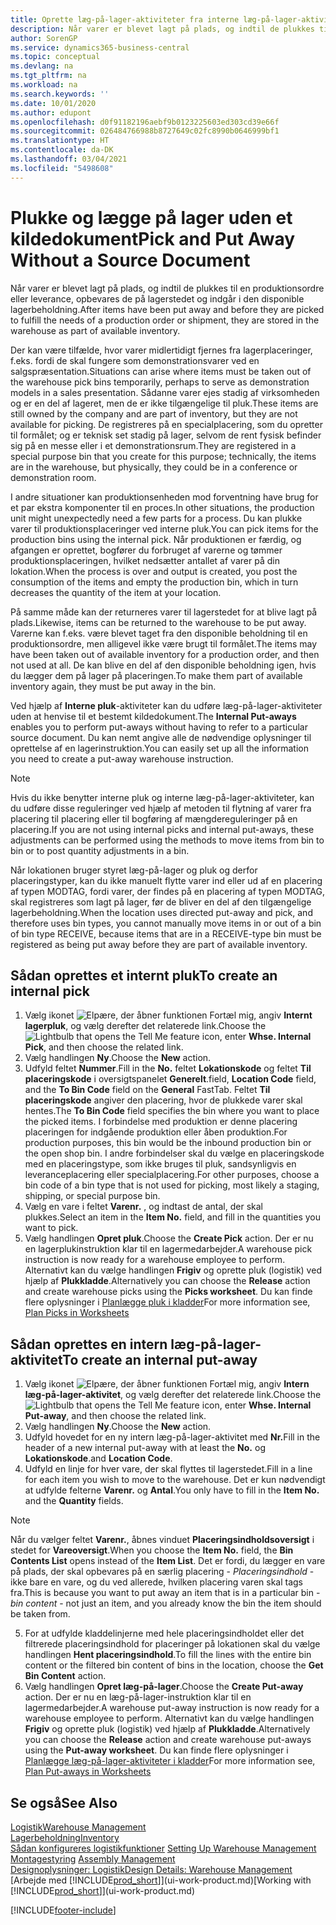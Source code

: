```yaml
---
title: Oprette læg-på-lager-aktiviteter fra interne læg-på-lager-aktiviteter
description: Når varer er blevet lagt på plads, og indtil de plukkes til en produktionsordre eller leverance, opbevares de på lagerstedet og indgår i den disponible lagerbeholdning.
author: SorenGP
ms.service: dynamics365-business-central
ms.topic: conceptual
ms.devlang: na
ms.tgt_pltfrm: na
ms.workload: na
ms.search.keywords: ''
ms.date: 10/01/2020
ms.author: edupont
ms.openlocfilehash: d0f91182196aebf9b0123225603ed303cd39e66f
ms.sourcegitcommit: 026484766988b8727649c02fc8990b0646999bf1
ms.translationtype: HT
ms.contentlocale: da-DK
ms.lasthandoff: 03/04/2021
ms.locfileid: "5498608"
---
```

# <a name="pick-and-put-away-without-a-source-document"></a><span data-ttu-id="8acb3-103">Plukke og lægge på lager uden et kildedokument</span><span class="sxs-lookup"><span data-stu-id="8acb3-103">Pick and Put Away Without a Source Document</span></span>
<span data-ttu-id="8acb3-104">Når varer er blevet lagt på plads, og indtil de plukkes til en produktionsordre eller leverance, opbevares de på lagerstedet og indgår i den disponible lagerbeholdning.</span><span class="sxs-lookup"><span data-stu-id="8acb3-104">After items have been put away and before they are picked to fulfill the needs of a production order or shipment, they are stored in the warehouse as part of available inventory.</span></span>  

<span data-ttu-id="8acb3-105">Der kan være tilfælde, hvor varer midlertidigt fjernes fra lagerplaceringer, f.eks. fordi de skal fungere som demonstrationsvarer ved en salgspræsentation.</span><span class="sxs-lookup"><span data-stu-id="8acb3-105">Situations can arise where items must be taken out of the warehouse pick bins temporarily, perhaps to serve as demonstration models in a sales presentation.</span></span> <span data-ttu-id="8acb3-106">Sådanne varer ejes stadig af virksomheden og er en del af lageret, men de er ikke tilgængelige til pluk.</span><span class="sxs-lookup"><span data-stu-id="8acb3-106">These items are still owned by the company and are part of inventory, but they are not available for picking.</span></span> <span data-ttu-id="8acb3-107">De registreres på en specialplacering, som du opretter til formålet; og er teknisk set stadig på lager, selvom de rent fysisk befinder sig på en messe eller i et demonstrationsrum.</span><span class="sxs-lookup"><span data-stu-id="8acb3-107">They are registered in a special purpose bin that you create for this purpose; technically, the items are in the warehouse, but physically, they could be in a conference or demonstration room.</span></span>  

<span data-ttu-id="8acb3-108">I andre situationer kan produktionsenheden mod forventning have brug for et par ekstra komponenter til en proces.</span><span class="sxs-lookup"><span data-stu-id="8acb3-108">In other situations, the production unit might unexpectedly need a few parts for a process.</span></span> <span data-ttu-id="8acb3-109">Du kan plukke varer til produktionsplaceringer ved interne pluk.</span><span class="sxs-lookup"><span data-stu-id="8acb3-109">You can pick items for the production bins using the internal pick.</span></span> <span data-ttu-id="8acb3-110">Når produktionen er færdig, og afgangen er oprettet, bogfører du forbruget af varerne og tømmer produktionsplaceringen, hvilket nedsætter antallet af varer på din lokation.</span><span class="sxs-lookup"><span data-stu-id="8acb3-110">When the process is over and output is created, you post the consumption of the items and empty the production bin, which in turn decreases the quantity of the item at your location.</span></span>  

<span data-ttu-id="8acb3-111">På samme måde kan der returneres varer til lagerstedet for at blive lagt på plads.</span><span class="sxs-lookup"><span data-stu-id="8acb3-111">Likewise, items can be returned to the warehouse to be put away.</span></span> <span data-ttu-id="8acb3-112">Varerne kan f.eks. være blevet taget fra den disponible beholdning til en produktionsordre, men alligevel ikke være brugt til formålet.</span><span class="sxs-lookup"><span data-stu-id="8acb3-112">The items may have been taken out of available inventory for a production order, and then not used at all.</span></span> <span data-ttu-id="8acb3-113">De kan blive en del af den disponible beholdning igen, hvis du lægger dem på lager på placeringen.</span><span class="sxs-lookup"><span data-stu-id="8acb3-113">To make them part of available inventory again, they must be put away in the bin.</span></span>  

<span data-ttu-id="8acb3-114">Ved hjælp af **Interne pluk**-aktiviteter kan du udføre læg-på-lager-aktiviteter uden at henvise til et bestemt kildedokument.</span><span class="sxs-lookup"><span data-stu-id="8acb3-114">The **Internal Put-aways** enables you to perform put-aways without having to refer to a particular source document.</span></span> <span data-ttu-id="8acb3-115">Du kan nemt angive alle de nødvendige oplysninger til oprettelse af en lagerinstruktion.</span><span class="sxs-lookup"><span data-stu-id="8acb3-115">You can easily set up all the information you need to create a put-away warehouse instruction.</span></span>  

> [!NOTE]  
>  <span data-ttu-id="8acb3-116">Hvis du ikke benytter interne pluk og interne læg-på-lager-aktiviteter, kan du udføre disse reguleringer ved hjælp af metoden til flytning af varer fra placering til placering eller til bogføring af mængdereguleringer på en placering.</span><span class="sxs-lookup"><span data-stu-id="8acb3-116">If you are not using internal picks and internal put-aways, these adjustments can be performed using the methods to move items from bin to bin or to post quantity adjustments in a bin.</span></span>  
>   
>  <span data-ttu-id="8acb3-117">Når lokationen bruger styret læg-på-lager og pluk og derfor placeringstyper, kan du ikke manuelt flytte varer ind eller ud af en placering af typen MODTAG, fordi varer, der findes på en placering af typen MODTAG, skal registreres som lagt på lager, før de bliver en del af den tilgængelige lagerbeholdning.</span><span class="sxs-lookup"><span data-stu-id="8acb3-117">When the location uses directed put-away and pick, and therefore uses bin types, you cannot manually move items in or out of a bin of bin type RECEIVE, because items that are in a RECEIVE-type bin must be registered as being put away before they are part of available inventory.</span></span>  

## <a name="to-create-an-internal-pick"></a><span data-ttu-id="8acb3-118">Sådan oprettes et internt pluk</span><span class="sxs-lookup"><span data-stu-id="8acb3-118">To create an internal pick</span></span>  
1.  <span data-ttu-id="8acb3-119">Vælg ikonet ![Elpære, der åbner funktionen Fortæl mig](media/ui-search/search_small.png "Fortæl mig, hvad du vil foretage dig"), angiv **Internt lagerpluk**, og vælg derefter det relaterede link.</span><span class="sxs-lookup"><span data-stu-id="8acb3-119">Choose the ![Lightbulb that opens the Tell Me feature](media/ui-search/search_small.png "Tell me what you want to do") icon, enter **Whse. Internal Pick**, and then choose the related link.</span></span>  
2. <span data-ttu-id="8acb3-120">Vælg handlingen **Ny**.</span><span class="sxs-lookup"><span data-stu-id="8acb3-120">Choose the **New** action.</span></span>
3. <span data-ttu-id="8acb3-121">Udfyld feltet **Nummer**.</span><span class="sxs-lookup"><span data-stu-id="8acb3-121">Fill in the **No.**</span></span> <span data-ttu-id="8acb3-122">feltet **Lokationskode** og feltet **Til placeringskode** i oversigtspanelet **Generelt**.</span><span class="sxs-lookup"><span data-stu-id="8acb3-122">field, **Location Code** field, and the **To Bin Code** field on the **General** FastTab.</span></span> <span data-ttu-id="8acb3-123">Feltet **Til placeringskode** angiver den placering, hvor de plukkede varer skal hentes.</span><span class="sxs-lookup"><span data-stu-id="8acb3-123">The **To Bin Code** field specifies the bin where you want to place the picked items.</span></span> <span data-ttu-id="8acb3-124">I forbindelse med produktion er denne placering placeringen for indgående produktion eller åben produktion.</span><span class="sxs-lookup"><span data-stu-id="8acb3-124">For production purposes, this bin would be the inbound production bin or the open shop bin.</span></span> <span data-ttu-id="8acb3-125">I andre forbindelser skal du vælge en placeringskode med en placeringstype, som ikke bruges til pluk, sandsynligvis en leveranceplacering eller specialplacering.</span><span class="sxs-lookup"><span data-stu-id="8acb3-125">For other purposes, choose a bin code of a bin type that is not used for picking, most likely a staging, shipping, or special purpose bin.</span></span>  
4.  <span data-ttu-id="8acb3-126">Vælg en vare i feltet **Varenr.** , og indtast de antal, der skal plukkes.</span><span class="sxs-lookup"><span data-stu-id="8acb3-126">Select an item in the **Item No.** field, and fill in the quantities you want to pick.</span></span>  
5. <span data-ttu-id="8acb3-127">Vælg handlingen **Opret pluk**.</span><span class="sxs-lookup"><span data-stu-id="8acb3-127">Choose the **Create Pick** action.</span></span> <span data-ttu-id="8acb3-128">Der er nu en lagerplukinstruktion klar til en lagermedarbejder.</span><span class="sxs-lookup"><span data-stu-id="8acb3-128">A warehouse pick instruction is now ready for a warehouse employee to perform.</span></span> <span data-ttu-id="8acb3-129">Alternativt kan du vælge handlingen **Frigiv** og oprette pluk (logistik) ved hjælp af **Plukkladde**.</span><span class="sxs-lookup"><span data-stu-id="8acb3-129">Alternatively you can choose the **Release** action and create warehouse picks using the **Picks worksheet**.</span></span> <span data-ttu-id="8acb3-130">Du kan finde flere oplysninger i [Planlægge pluk i kladder](warehouse-how-to-plan-picks-in-worksheets.md)</span><span class="sxs-lookup"><span data-stu-id="8acb3-130">For more information see,  [Plan Picks in Worksheets](warehouse-how-to-plan-picks-in-worksheets.md)</span></span>

## <a name="to-create-an-internal-put-away"></a><span data-ttu-id="8acb3-131">Sådan oprettes en intern læg-på-lager-aktivitet</span><span class="sxs-lookup"><span data-stu-id="8acb3-131">To create an internal put-away</span></span>  
1.  <span data-ttu-id="8acb3-132">Vælg ikonet ![Elpære, der åbner funktionen Fortæl mig](media/ui-search/search_small.png "Fortæl mig, hvad du vil foretage dig"), angiv **Intern læg-på-lager-aktivitet**, og vælg derefter det relaterede link.</span><span class="sxs-lookup"><span data-stu-id="8acb3-132">Choose the ![Lightbulb that opens the Tell Me feature](media/ui-search/search_small.png "Tell me what you want to do") icon, enter **Whse. Internal Put-away**, and then choose the related link.</span></span>  
2. <span data-ttu-id="8acb3-133">Vælg handlingen **Ny**.</span><span class="sxs-lookup"><span data-stu-id="8acb3-133">Choose the **New** action.</span></span>
3. <span data-ttu-id="8acb3-134">Udfyld hovedet for en ny intern læg-på-lager-aktivitet med **Nr.**</span><span class="sxs-lookup"><span data-stu-id="8acb3-134">Fill in the header of a new internal put-away with at least the **No.**</span></span> <span data-ttu-id="8acb3-135">og **Lokationskode**.</span><span class="sxs-lookup"><span data-stu-id="8acb3-135">and **Location Code**.</span></span>
4. <span data-ttu-id="8acb3-136">Udfyld en linje for hver vare, der skal flyttes til lagerstedet.</span><span class="sxs-lookup"><span data-stu-id="8acb3-136">Fill in a line for each item you wish to move to the warehouse.</span></span> <span data-ttu-id="8acb3-137">Det er kun nødvendigt at udfylde felterne **Varenr.** og **Antal**.</span><span class="sxs-lookup"><span data-stu-id="8acb3-137">You only have to fill in the **Item No.** and the **Quantity** fields.</span></span>

  > [!NOTE]  
  > <span data-ttu-id="8acb3-138">Når du vælger feltet **Varenr.**, åbnes vinduet **Placeringsindholdsoversigt** i stedet for **Vareoversigt**.</span><span class="sxs-lookup"><span data-stu-id="8acb3-138">When you choose the **Item No.** field, the **Bin Contents List** opens instead of the **Item List**.</span></span> <span data-ttu-id="8acb3-139">Det er fordi, du lægger en vare på plads, der skal opbevares på en særlig placering - *Placeringsindhold* - ikke bare en vare, og du ved allerede, hvilken placering varen skal tags fra.</span><span class="sxs-lookup"><span data-stu-id="8acb3-139">This is because you want to put away an item that is in a particular bin - *bin content* - not just an item, and you already know the bin the item should be taken from.</span></span>  <!--If you filled in **From Bin Code** in the header, the bin content will be filtered by value defined in the **From Bin Code**.-->
5. <span data-ttu-id="8acb3-140">For at udfylde kladdelinjerne med hele placeringsindholdet eller det filtrerede placeringsindhold for placeringer på lokationen skal du vælge handlingen **Hent placeringsindhold**.</span><span class="sxs-lookup"><span data-stu-id="8acb3-140">To fill the lines with the entire bin content or the filtered bin content of bins in the location, choose the **Get Bin Content** action.</span></span>  
6. <span data-ttu-id="8acb3-141">Vælg handlingen **Opret læg-på-lager**.</span><span class="sxs-lookup"><span data-stu-id="8acb3-141">Choose the **Create Put-away** action.</span></span> <span data-ttu-id="8acb3-142">Der er nu en læg-på-lager-instruktion klar til en lagermedarbejder.</span><span class="sxs-lookup"><span data-stu-id="8acb3-142">A warehouse put-away instruction is now ready for a warehouse employee to perform.</span></span> <span data-ttu-id="8acb3-143">Alternativt kan du vælge handlingen **Frigiv** og oprette pluk (logistik) ved hjælp af **Plukkladde**.</span><span class="sxs-lookup"><span data-stu-id="8acb3-143">Alternatively you can choose the **Release** action and create warehouse put-aways using the **Put-away worksheet**.</span></span> <span data-ttu-id="8acb3-144">Du kan finde flere oplysninger i [Planlægge læg-på-lager-aktiviteter i kladder](warehouse-how-to-plan-put-aways-in-worksheets.md)</span><span class="sxs-lookup"><span data-stu-id="8acb3-144">For more information see,  [Plan Put-aways in Worksheets](warehouse-how-to-plan-put-aways-in-worksheets.md)</span></span>

## <a name="see-also"></a><span data-ttu-id="8acb3-145">Se også</span><span class="sxs-lookup"><span data-stu-id="8acb3-145">See Also</span></span>  
[<span data-ttu-id="8acb3-146">Logistik</span><span class="sxs-lookup"><span data-stu-id="8acb3-146">Warehouse Management</span></span>](warehouse-manage-warehouse.md)  
[<span data-ttu-id="8acb3-147">Lagerbeholdning</span><span class="sxs-lookup"><span data-stu-id="8acb3-147">Inventory</span></span>](inventory-manage-inventory.md)  
<span data-ttu-id="8acb3-148">[Sådan konfigureres logistikfunktioner](warehouse-setup-warehouse.md)   </span><span class="sxs-lookup"><span data-stu-id="8acb3-148">[Setting Up Warehouse Management](warehouse-setup-warehouse.md)   </span></span>  
<span data-ttu-id="8acb3-149">[Montagestyring](assembly-assemble-items.md)  </span><span class="sxs-lookup"><span data-stu-id="8acb3-149">[Assembly Management](assembly-assemble-items.md)  </span></span>  
[<span data-ttu-id="8acb3-150">Designoplysninger: Logistik</span><span class="sxs-lookup"><span data-stu-id="8acb3-150">Design Details: Warehouse Management</span></span>](design-details-warehouse-management.md)  
<span data-ttu-id="8acb3-151">[Arbejde med [!INCLUDE[prod_short](includes/prod_short.md)]](ui-work-product.md)</span><span class="sxs-lookup"><span data-stu-id="8acb3-151">[Working with [!INCLUDE[prod_short](includes/prod_short.md)]](ui-work-product.md)</span></span>


[!INCLUDE[footer-include](includes/footer-banner.md)]
